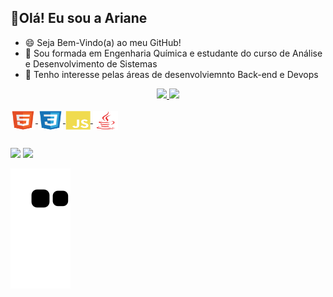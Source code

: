 ## 👋Olá! Eu sou a Ariane

- 😄 Seja Bem-Vindo(a) ao meu GitHub!
- 👩 Sou formada em Engenharia Química e estudante do curso de Análise e Desenvolvimento de Sistemas
- 📖 Tenho interesse pelas áreas de desenvolviemnto Back-end e Devops


<div align="center">
  <a href="https://github.com/ArianeMafra">
  <img height="180em" src="https://github-readme-stats.vercel.app/api?username=ArianeMafra&show_icons=true&theme=dracula&include_all_commits=true&count_private=true"/>
  <img height="180em" src="https://github-readme-stats.vercel.app/api/top-langs/?username=ArianeMafra&layout=compact&langs_count=7&theme=dracula"/>
</div>
<div style="display: inline_block"><br>
  <img align="center" alt="HTML" height="30" width="40" src="https://raw.githubusercontent.com/devicons/devicon/master/icons/html5/html5-original.svg">
  <img align="center" alt="CSS" height="30" width="40" src="https://raw.githubusercontent.com/devicons/devicon/master/icons/css3/css3-original.svg">
  <img align="center" alt="Js" height="30" width="40" src="https://raw.githubusercontent.com/devicons/devicon/master/icons/javascript/javascript-plain.svg">
  <img align="center" alt="Java" height="30" width="40" src="https://raw.githubusercontent.com/devicons/devicon/master/icons/java/java-plain.svg">
 
</div>
  
  ##
 
<div> 
  <a href = "mailto:arianecristinamafra@gmail.com"><img src="https://img.shields.io/badge/-Gmail-%23333?style=for-the-badge&logo=gmail&logoColor=white" target="_blank"></a>
  <a href="https://www.linkedin.com/in/arianemafra/" target="_blank"><img src="https://img.shields.io/badge/-LinkedIn-%230077B5?style=for-the-badge&logo=linkedin&logoColor=white" target="_blank"></a> 
 
  ![Snake animation](https://github.com/ArianeMafra/ArianeMafra/blob/output/github-contribution-grid-snake.svg)
 
</div>

